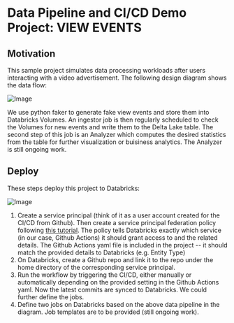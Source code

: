 # Data Pipeline and CI/CD Demo Project: VIEW EVENTS

## Motivation
This sample project simulates data processing workloads after users interacting with a video advertisement. The following design diagram shows the data flow:

![Image](https://github.com/user-attachments/assets/aeeaa187-1adf-4cb8-9956-af98aee54c41)

We use python faker to generate fake view events and store them into Databricks Volumes. An  ingestor job is then regularly scheduled to check the Volumes for new events and write them to
the Delta Lake table. The second step of this job is an Analyzer which computes the desired statistics from the table for further visualization or buisiness analytics. The Analyzer is still ongoing work.

## Deploy
These steps deploy this project to Databricks:

![Image](https://github.com/user-attachments/assets/f4e1bac6-b1eb-4bc7-a63b-5fef8dae4801)

1. Create a service principal (think of it as a user account created for the CI/CD from Github). Then create a service principal federation policy following [this tutorial](https://docs.databricks.com/aws/en/dev-tools/auth/provider-github). The policy tells Databricks exactly which service (in our case, Github Actions) it should grant access to and the related details. The Github Actions yaml file is included in the project -- it should match the provided details to Databricks (e.g. Entity Type)
2. On Databricks, create a Github repo and link it to the repo under the home directory of the corresponding service principal.
3. Run the workflow by triggering the CI/CD, either manually or automatically depending on the provided setting in the Github Actions yaml. Now the latest commits are synced to Databricks. We could further define the jobs.
4. Define two jobs on Databricks based on the above data pipeline in the diagram. Job templates are to be provided (still ongoing work).